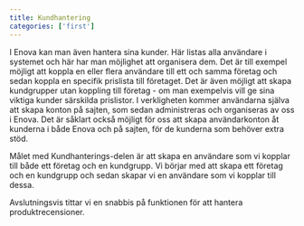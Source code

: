 ```yaml
---
title: Kundhantering
categories: ['first']
---
```


I Enova kan man även hantera sina kunder. Här listas alla användare i systemet och här har man möjlighet att organisera dem. Det är till exempel möjligt att koppla en eller flera användare till ett och samma företag och sedan koppla en specifik prislista till företaget. Det är även möjligt att skapa kundgrupper utan koppling till företag - om man exempelvis vill ge sina viktiga kunder särskilda prislistor. I verkligheten kommer användarna själva att skapa konton på sajten, som sedan administreras och organiseras av oss i Enova. Det är såklart också möjligt för oss att skapa användarkonton åt kunderna i både Enova och på sajten, för de kunderna som behöver extra stöd.  

Målet med Kundhanterings-delen är att skapa en användare som vi kopplar till både ett företag och en kundgrupp. Vi börjar med att skapa ett företag och en kundgrupp och sedan skapar vi en användare som vi kopplar till dessa.  

Avslutningsvis tittar vi en snabbis på funktionen för att hantera produktrecensioner.